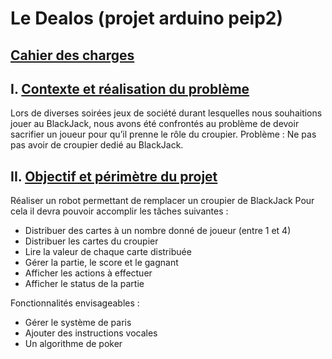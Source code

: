 # Le Dealos (projet arduino peip2)

## <ins>Cahier des charges</ins>

## I. <ins>Contexte et réalisation du problème</ins>
Lors de diverses soirées jeux de société durant lesquelles nous souhaitions jouer au BlackJack, nous avons été confrontés au problème de devoir sacrifier un joueur pour qu’il prenne le rôle du croupier.
Problème : Ne pas pas avoir de croupier dedié au BlackJack.

## II. <ins>Objectif et périmètre du projet</ins>
Réaliser un robot permettant de remplacer un croupier de BlackJack
Pour cela il devra pouvoir accomplir les tâches suivantes :
- Distribuer des cartes à un nombre donné de joueur (entre 1 et 4)
- Distribuer les cartes du croupier
- Lire la valeur de chaque carte distribuée
- Gérer la partie, le score et le gagnant
- Afficher les actions à effectuer
- Afficher le status de la partie

Fonctionnalités envisageables :
- Gérer le système de paris
- Ajouter des instructions vocales
- Un algorithme de poker
